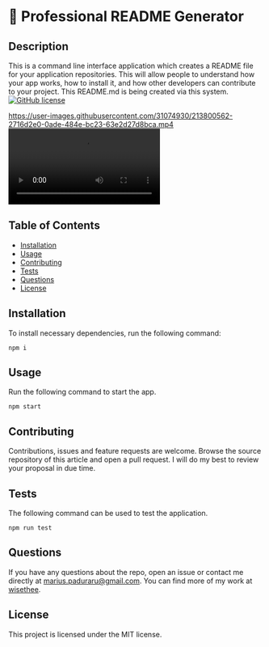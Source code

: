 
# :file_folder: Professional README Generator
## Description
This is a command line interface application which creates a README file for your application repositories. This will allow people to understand how your app works, how to install it, and how other developers can contribute to your project. This README.md is being created via this system.
[![GitHub license](https://img.shields.io/github/license/Naereen/StrapDown.js.svg)](LICENSE)

https://user-images.githubusercontent.com/31074930/213800562-2716d2e0-0ade-484e-bc23-63e2d27d8bca.mp4
![Click to see the video](https://github.com/wisethee/js-pro-md/blob/feat/dev/assets/screen-rec.mp4?raw=true)

## Table of Contents
* [Installation](#installation)
* [Usage](#usage)
* [Contributing](#contributing)
* [Tests](#tests)
* [Questions](#questions)
* [License](#license)
## Installation
To install necessary dependencies, run the following command:
```
npm i
```
## Usage
Run the following command to start the app.
```
npm start
```
## Contributing
Contributions, issues and feature requests are welcome.  Browse the source repository of this article and open a pull request. I will do my best to review your proposal in due time.
## Tests
The following command can be used to test the application.
```
npm run test
```
## Questions
If you have any questions about the repo, open an issue or contact me directly at marius.paduraru@gmail.com. You can find more of my work at [wisethee](https://github.com/wisethee).
## License
This project is licensed under the MIT license.

